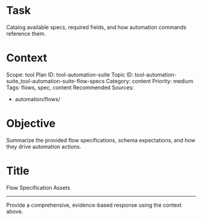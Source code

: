 # Task
Catalog available specs, required fields, and how automation commands reference them.

# Context
Scope: tool
Plan ID: tool-automation-suite
Topic ID: tool-automation-suite_tool-automation-suite-flow-specs
Category: content
Priority: medium
Tags: flows, spec, content
Recommended Sources:
- automation/flows/

# Objective
Summarize the provided flow specifications, schema expectations, and how they drive automation actions.

# Title
Flow Specification Assets

---

Provide a comprehensive, evidence-based response using the context above.
